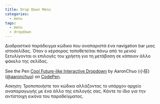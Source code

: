 ```yaml
---
title: Drop Down Menu
categories:
  - menu
tags:
  - menu
  - dropdown
---
```


Διαδραστικό παράδειγμα κώδικα που αναπαριστά ένα navigation bar μιας ιστοσελίδας. Όταν ο κέρσορας τοποθετείται πάνω από το μενού ξετυλίγονται
οι επιλογές του χρήστη για τη μετάβαση σε κάποιον άλλο φάκελο της σελίδας.

<p data-height="265" data-theme-id="0" data-slug-hash="JCuEp" data-default-tab="css,result" data-user="aaronchuo" data-pen-title="Cool Future-like Interactive Dropdown" class="codepen">See the Pen <a href="https://codepen.io/aaronchuo/pen/JCuEp/">Cool Future-like Interactive Dropdown</a> by AaronChuo (小狂) (<a href="https://codepen.io/aaronchuo">@aaronchuo</a>) on <a href="https://codepen.io">CodePen</a>.</p>
<script async src="https://static.codepen.io/assets/embed/ei.js"></script>

Ασκηση: Τροποποιήστε τον κώδικα αλλάζοντας το υπάρχον αρχείο αναπαραγωγής με ένα άλλο της επιλογής σας. Κάντε το ίδιο για την αντίστοιχη εικόνα του παραδείγματος.
